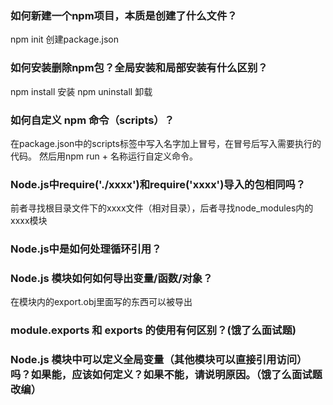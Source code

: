 ### 如何新建一个npm项目，本质是创建了什么文件？
npm init
创建package.json

### 如何安装删除npm包？全局安装和局部安装有什么区别？
npm install
安装
npm uninstall
卸载

### 如何自定义 npm 命令（scripts）？
在package.json中的scripts标签中写入名字加上冒号，在冒号后写入需要执行的代码。
然后用npm run + 名称运行自定义命令。

### Node.js中require('./xxxx')和require('xxxx')导入的包相同吗？
前者寻找根目录文件下的xxxx文件（相对目录），后者寻找node_modules内的xxxx模块

### Node.js中是如何处理循环引用？


### Node.js 模块如何如何导出变量/函数/对象？
在模块内的export.obj里面写的东西可以被导出

### module.exports 和 exports 的使用有何区别？(饿了么面试题)

### Node.js 模块中可以定义全局变量（其他模块可以直接引用访问）吗？如果能，应该如何定义？如果不能，请说明原因。（饿了么面试题改编）